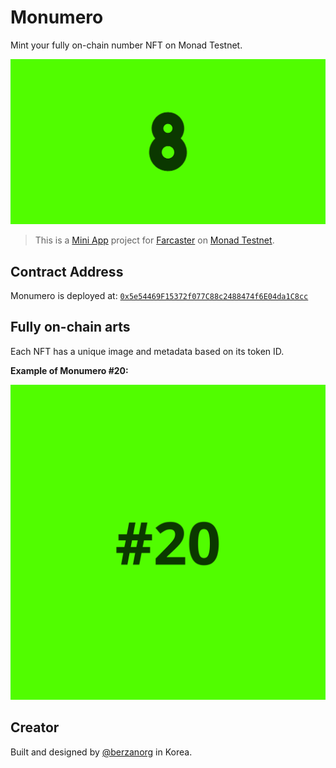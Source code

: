 # Monumero

Mint your fully on-chain number NFT on Monad Testnet.

![Monumero](/public/og.png)

> This is a [Mini App](https://miniapps.farcaster.xyz) project for [Farcaster](https://farcaster.xyz) on [Monad Testnet](https://monad.xyz).

## Contract Address

Monumero is deployed at: [`0x5e54469F15372f077C88c2488474f6E04da1C8cc`](https://testnet.monadexplorer.com/token/0x5e54469F15372f077C88c2488474f6E04da1C8cc)

## Fully on-chain arts

Each NFT has a unique image and metadata based on its token ID.

**Example of Monumero #20:**

![Monumero](/public/nft.svg)

## Creator

Built and designed by [@berzanorg](https://x.com/berzanorg) in Korea.
